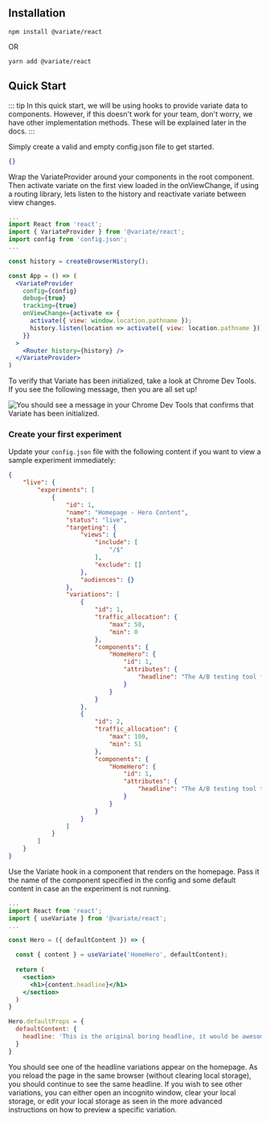 ## Installation

<style lang="css">
  .class-name {
    color: #194d33 !important;
  }
   .tag {
     color: red !important;
   }
</style>

```
npm install @variate/react 
```
OR
```
yarn add @variate/react
```

## Quick Start

::: tip
In this quick start, we will be using hooks to provide variate data to components. However, if this doesn't work for your team, don't worry, we have other implementation methods. These will be explained later in the docs.
::: 

Simply create a valid and empty config.json file to get started.

```json
{}
```

Wrap the VariateProvider around your components in the root component. Then activate variate on the first view loaded in the onViewChange, if using a routing library, lets listen to the history and reactivate variate between view changes.

```jsx
...
import React from 'react';
import { VariateProvider } from '@variate/react';
import config from 'config.json';
...

const history = createBrowserHistory();

const App = () => (
  <VariateProvider 
    config={config} 
    debug={true} 
    tracking={true}
    onViewChange={activate => {
      activate({ view: window.location.pathname });
      history.listen(location => activate({ view: location.pathname }));
    }}
  >
    <Router history={history} />
  </VariateProvider>
)

``` 

To verify that Variate has been initialized, take a look at Chrome Dev Tools. If you see the following message, then you are all set up!

<img :src="$withBase('/variate-vue-initialized.png')" alt="You should see a message in your Chrome Dev Tools that confirms that Variate has been initialized.">

### Create your first experiment
Update your `config.json` file with the following content if you want to view a sample experiment immediately:

```json
{
    "live": {
        "experiments": [
            {
                "id": 1,
                "name": "Homepage - Hero Content",
                "status": "live",
                "targeting": {
                    "views": {
                        "include": [
                            "/$"
                        ],
                        "exclude": []
                    },
                    "audiences": {}
                },
                "variations": [
                    {
                        "id": 1,
                        "traffic_allocation": {
                            "max": 50,
                            "min": 0
                        },
                        "components": {
                            "HomeHero": {
                                "id": 1,
                                "attributes": {
                                    "headline": "The A/B testing tool for the modern web"
                                }
                            }
                        }
                    },
                    {
                        "id": 2,
                        "traffic_allocation": {
                            "max": 100,
                            "min": 51
                        },
                        "components": {
                            "HomeHero": {
                                "id": 1,
                                "attributes": {
                                    "headline": "The A/B testing tool that marketers and developers can agree on"
                                }
                            }
                        }
                    }
                ]
            }
        ]
    }
}
```

Use the Variate hook in a component that renders on the homepage. Pass it the name of the component specified in the config and some default content in case an the experiment is not running.

```jsx
...
import React from 'react';
import { useVariate } from '@variate/react';
...

const Hero = ({ defaultContent }) => {

  const { content } = useVariate('HomeHero', defaultContent);
  
  return (
    <section>
      <h1>{content.headline}</h1>
    </section>
  )
}

Hero.defaultProps = {
  defaultContent: {
    headline: 'This is the original boring headline, it would be awesome if we tested it!'
  }
}

```

You should see one of the headline variations appear on the homepage. As you reload the page in the same browser (without clearing local storage), you should continue to see the same headline. If you wish to see other variations, you can either open an incognito window, clear your local storage, or edit your local storage as seen in the more advanced instructions on how to preview a specific variation.